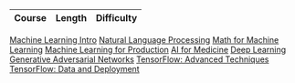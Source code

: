 Course | Length | Difficulty
:-- | :--: | :--:
[Machine Learning Intro](https://www.coursera.org/specializations/machine-learning-introduction)
[Natural Language Processing](https://www.coursera.org/specializations/natural-language-processing)
[Math for Machine Learning](https://www.coursera.org/specializations/mathematics-for-machine-learning-and-data-science)
[Machine Learning for Production](https://www.coursera.org/specializations/machine-learning-engineering-for-production-mlops)
[AI for Medicine](https://www.coursera.org/specializations/ai-for-medicine)
[Deep Learning](https://www.coursera.org/specializations/deep-learning)
[Generative Adversarial Networks](https://www.coursera.org/specializations/generative-adversarial-networks-gans)
[TensorFlow: Advanced Techniques](https://www.coursera.org/specializations/tensorflow-advanced-techniques)
[TensorFlow: Data and Deployment](https://www.coursera.org/specializations/tensorflow-data-and-deployment)
